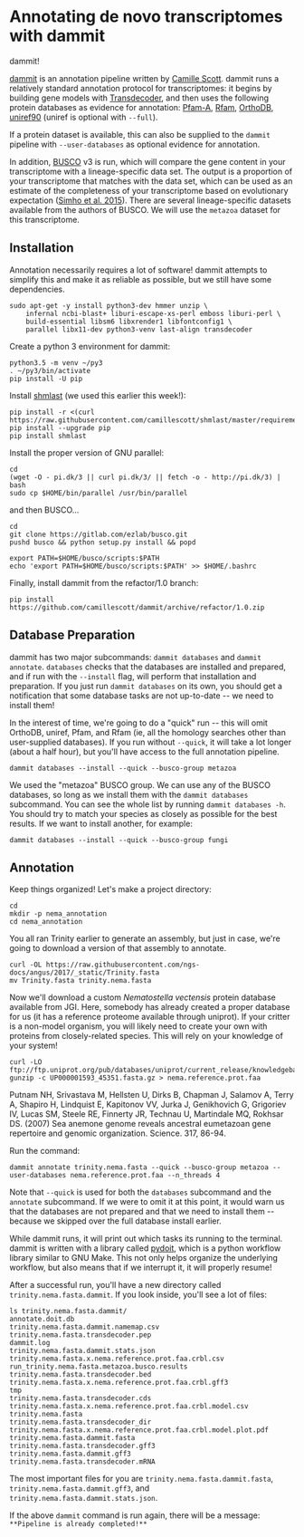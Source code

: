 # Annotating de novo transcriptomes with dammit

dammit!

[dammit](http://www.camillescott.org/dammit/index.html) is an annotation
pipeline written by [Camille
Scott](http://www.camillescott.org/). dammit runs a relatively standard annotation
protocol for transcriptomes: it begins by building gene models with [Transdecoder](http://transdecoder.github.io/),
and then
uses the following protein databases as evidence for annotation:
[Pfam-A](http://pfam.xfam.org/), [Rfam](http://rfam.xfam.org/),
[OrthoDB](http://www.orthodb.org/),
[uniref90](http://www.uniprot.org/help/uniref) (uniref is optional with
`--full`).

If a protein dataset is available, this can also be supplied to the
`dammit` pipeline with `--user-databases` as optional evidence for
annotation.

In addition, [BUSCO](http://busco.ezlab.org/) v3 is run, which will compare the gene content in your transcriptome
with a lineage-specific data set. The output is a proportion of your
transcriptome that matches with the data set, which can be used as an
estimate of the completeness of your transcriptome based on evolutionary
expectation ([Simho et al.
2015](http://bioinformatics.oxfordjournals.org/content/31/19/3210.full)).
There are several lineage-specific datasets available from the authors
of BUSCO. We will use the `metazoa` dataset for this transcriptome.

## Installation

Annotation necessarily requires a lot of software! dammit attempts to simplify this and
make it as reliable as possible, but we still have some dependencies.

    sudo apt-get -y install python3-dev hmmer unzip \
        infernal ncbi-blast+ liburi-escape-xs-perl emboss liburi-perl \
        build-essential libsm6 libxrender1 libfontconfig1 \
        parallel libx11-dev python3-venv last-align transdecoder

Create a python 3 environment for dammit:

    python3.5 -m venv ~/py3
    . ~/py3/bin/activate
    pip install -U pip

Install [shmlast](https://github.com/camillescott/shmlast) (we used this earlier this week!):

    pip install -r <(curl https://raw.githubusercontent.com/camillescott/shmlast/master/requirements.txt)
    pip install --upgrade pip
    pip install shmlast

Install the proper version of GNU parallel:

    cd
    (wget -O - pi.dk/3 || curl pi.dk/3/ || fetch -o - http://pi.dk/3) | bash
    sudo cp $HOME/bin/parallel /usr/bin/parallel

and then BUSCO...

    cd
    git clone https://gitlab.com/ezlab/busco.git
    pushd busco && python setup.py install && popd

    export PATH=$HOME/busco/scripts:$PATH
    echo 'export PATH=$HOME/busco/scripts:$PATH' >> $HOME/.bashrc

Finally, install dammit from the refactor/1.0 branch:

    pip install https://github.com/camillescott/dammit/archive/refactor/1.0.zip

## Database Preparation

dammit has two major subcommands: `dammit databases` and `dammit annotate`. `databases`
checks that the databases are installed and prepared, and if run with the `--install` flag,
will perform that installation and preparation. If you just run `dammit databases` on its
own, you should get a notification that some database tasks are not up-to-date -- we need
to install them!

In the interest of time, we're going to do a "quick"
run -- this will omit OrthoDB, uniref, Pfam, and Rfam (ie, all the homology searches other
than user-supplied databases). If you run without `--quick`, it will take a lot longer (about
a half hour), but you'll have access to the full annotation pipeline.

    dammit databases --install --quick --busco-group metazoa

We used the "metazoa" BUSCO group. We can use any of the BUSCO databases, so long as we install
them with the `dammit databases` subcommand. You can see the whole list by running
`dammit databases -h`. You should try to match your species as closely as possible for the best
results. If we want to install another, for example:

    dammit databases --install --quick --busco-group fungi

## Annotation

Keep things organized! Let's make a project directory:

    cd
    mkdir -p nema_annotation
    cd nema_annotation

You all ran Trinity earlier to generate an assembly, but just in case, we're going to download
a version of that assembly to annotate.

    curl -OL https://raw.githubusercontent.com/ngs-docs/angus/2017/_static/Trinity.fasta
    mv Trinity.fasta trinity.nema.fasta


Now we'll download a custom *Nematostella vectensis* protein database available
from JGI. Here, somebody has already created a proper database for us (it has a reference proteome
available through uniprot). If your critter
is a non-model organism, you will
likely need to create your own with proteins from closely-related species. This will rely on your
knowledge of your system!

    curl -LO ftp://ftp.uniprot.org/pub/databases/uniprot/current_release/knowledgebase/reference_proteomes/Eukaryota/UP000001593_45351.fasta.gz
    gunzip -c UP000001593_45351.fasta.gz > nema.reference.prot.faa

Putnam NH, Srivastava M, Hellsten U, Dirks B, Chapman J, Salamov A,
Terry A, Shapiro H, Lindquist E, Kapitonov VV, Jurka J, Genikhovich G,
Grigoriev IV, Lucas SM, Steele RE, Finnerty JR, Technau U, Martindale
MQ, Rokhsar DS. (2007) Sea anemone genome reveals ancestral eumetazoan
gene repertoire and genomic organization. Science. 317, 86-94.

Run the command:

    dammit annotate trinity.nema.fasta --quick --busco-group metazoa --user-databases nema.reference.prot.faa --n_threads 4

Note that `--quick` is used for both the `databases` subcommand and the `annotate` subcommand. If we
were to omit it at this point, it would warn us that the databases are not prepared and that we need
to install them -- because we skipped over the full database install earlier.

While dammit runs, it will print out which tasks its running to the terminal. dammit is
written with a library called [pydoit](www.pydoit.org), which is a python workflow library similar
to GNU Make. This not only helps organize the underlying workflow, but also means that if we
interrupt it, it will properly resume! 

After a successful run, you'll have a new directory called `trinity.nema.fasta.dammit`. If you
look inside, you'll see a lot of files:

    ls trinity.nema.fasta.dammit/
    annotate.doit.db                              trinity.nema.fasta.dammit.namemap.csv  trinity.nema.fasta.transdecoder.pep
    dammit.log                                    trinity.nema.fasta.dammit.stats.json   trinity.nema.fasta.x.nema.reference.prot.faa.crbl.csv
    run_trinity.nema.fasta.metazoa.busco.results  trinity.nema.fasta.transdecoder.bed    trinity.nema.fasta.x.nema.reference.prot.faa.crbl.gff3
    tmp                                           trinity.nema.fasta.transdecoder.cds    trinity.nema.fasta.x.nema.reference.prot.faa.crbl.model.csv
    trinity.nema.fasta                            trinity.nema.fasta.transdecoder_dir    trinity.nema.fasta.x.nema.reference.prot.faa.crbl.model.plot.pdf
    trinity.nema.fasta.dammit.fasta               trinity.nema.fasta.transdecoder.gff3
    trinity.nema.fasta.dammit.gff3                trinity.nema.fasta.transdecoder.mRNA

The most important files for you are `trinity.nema.fasta.dammit.fasta`,
`trinity.nema.fasta.dammit.gff3`, and `trinity.nema.fasta.dammit.stats.json`.

If the above `dammit` command is run again, there will be a message:
`**Pipeline is already completed!**`
